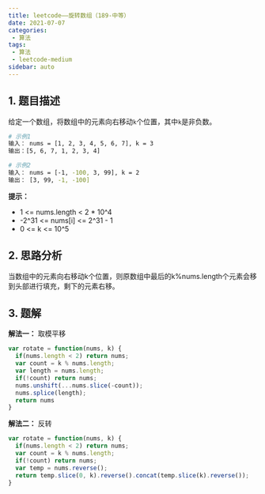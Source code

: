 ```yaml
---
title: leetcode——旋转数组（189-中等）
date: 2021-07-07
categories:
 - 算法
tags:
 - 算法
 - leetcode-medium
sidebar: auto
--- 
```


## 1. 题目描述
给定一个数组，将数组中的元素向右移动`k`个位置，其中`k`是非负数。  

```bash
# 示例1
输入： nums = [1, 2, 3, 4, 5, 6, 7], k = 3
输出：[5, 6, 7, 1, 2, 3, 4]

# 示例2
输入： nums = [-1, -100, 3, 99], k = 2
输出： [3, 99, -1, -100]
```

**提示：**  
- 1 <= nums.length < 2 * 10^4
- -2^31 <= nums[i] <= 2^31 - 1
- 0 <= k <= 10^5

## 2. 思路分析  
当数组中的元素向右移动k个位置，则原数组中最后的k%nums.length个元素会移到头部进行填充，剩下的元素右移。

## 3. 题解
**解法一：** 取模平移  
```js
var rotate = function(nums, k) {
  if(nums.length < 2) return nums;
  var count = k % nums.length;
  var length = nums.length;
  if(!count) return nums;
  nums.unshift(...nums.slice(-count));
  nums.splice(length);
  return nums
}
```

**解法二：** 反转  
```js
var rotate = function(nums, k) {
  if(nums.length < 2) return nums;
  var count = k % nums.length;
  if(!count) return nums;
  var temp = nums.reverse();
  return temp.slice(0, k).reverse().concat(temp.slice(k).reverse());
}
```